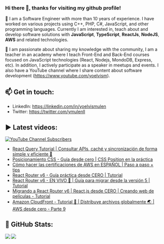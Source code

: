 ### Hi there 👋, thanks for visiting my github profile!

🔭 I am a Software Engineer with more than 10 years of experience. I have worked on various projects using C++, PHP, C#, JavaScript, and other programming languages. Currently I am interested in, teach about and develop software solutions with **JavaScript**, **TypeScript**, **ReactJs**, **NodeJS**, **AWS** and related technologies.

🌱 I am passionate about sharing my knowledge with the community, I am a teacher in an academy where I teach Front-End and Back-End courses focused on JavaScript technologies (React, Nodejs, MondoDB, Express, etc). In addition, I actively participate as a speaker in meetups and events. I also have a YouTube channel where I share content about software development (https://www.youtube.com/yoelvism).

## 📫 Get in touch:
- LinkedIn: https://linkedin.com/in/yoelvismulen
- Twitter: https://twitter.com/ymulenll

## ▶ Latest videos:
<a href="https://www.youtube.com/yoelvism">
  <img alt="YouTube Channel Subscribers" src="https://img.shields.io/youtube/channel/subscribers/UCp28AG2NaDuzyVaAT--2NGQ?style=social">
</a>

<!-- YOUTUBE:START -->
- [React Query Tutorial | Consultar APIs, caché y sincronización de forma simple y eficiente 🚀](https://www.youtube.com/watch?v=lNkAJCoXg6I)
- [Posicionamiento CSS - Guía desde cero | CSS Position en la práctica](https://www.youtube.com/watch?v=1F_Q5NQBkyU)
- [Cómo hacer las certificaciones de AWS en ESPAÑOL | Paso a paso + tips](https://www.youtube.com/watch?v=5_tJLt8ChYg)
- [React Router v6 - Guía práctica desde CERO | Tutorial](https://www.youtube.com/watch?v=KKXFmzr0nKk)
- [React Router v6 - EN VIVO 🔴 | Guía para migrar desde la versión 5 | Tutorial](https://www.youtube.com/watch?v=v4wFgW4XpNs)
- [Migrando a React Router v6 | React.js desde CERO | Creando web de películas - Tutorial](https://www.youtube.com/watch?v=bhDwXdRcahY)
- [Amazon CloudFront - Tutorial 🚀 | Distribuye archivos globalmente 🌏 | AWS desde cero - Parte 9](https://www.youtube.com/watch?v=1gUzP9vrRP0)
<!-- YOUTUBE:END -->

## 🔢 GitHub Stats:

<img align="left" src="https://github-readme-stats.vercel.app/api/top-langs/?username=ymulenll&layout=compact" />
<img align="left" src="https://github-readme-stats.vercel.app/api?username=ymulenll&count_private=true&include_all_commits=true&hide=contribs&hide_rank=true" />

<!--
**ymulenll/ymulenll** is a ✨ _special_ ✨ repository because its `README.md` (this file) appears on your GitHub profile.

Here are some ideas to get you started:

- 🔭 I’m currently working on ...
- 🌱 I’m currently learning ...
- 👯 I’m looking to collaborate on ...
- 🤔 I’m looking for help with ...
- 💬 Ask me about ...
- 📫 How to reach me: ...
- 😄 Pronouns: ...
- ⚡ Fun fact: ...
-->
